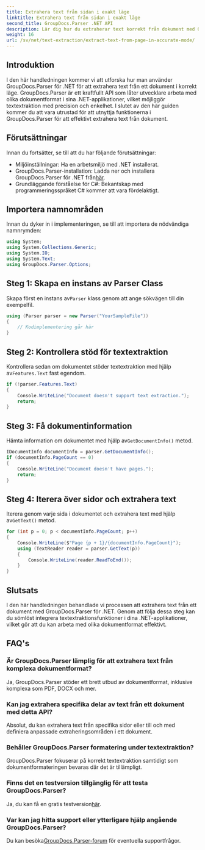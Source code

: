 ```yaml
---
title: Extrahera text från sidan i exakt läge
linktitle: Extrahera text från sidan i exakt läge
second_title: GroupDocs.Parser .NET API
description: Lär dig hur du extraherar text korrekt från dokument med GroupDocs.Parser för .NET i den här omfattande självstudien.
weight: 16
url: /sv/net/text-extraction/extract-text-from-page-in-accurate-mode/
---
```

## Introduktion
I den här handledningen kommer vi att utforska hur man använder GroupDocs.Parser för .NET för att extrahera text från ett dokument i korrekt läge. GroupDocs.Parser är ett kraftfullt API som låter utvecklare arbeta med olika dokumentformat i sina .NET-applikationer, vilket möjliggör textextraktion med precision och enkelhet. I slutet av den här guiden kommer du att vara utrustad för att utnyttja funktionerna i GroupDocs.Parser för att effektivt extrahera text från dokument.
## Förutsättningar
Innan du fortsätter, se till att du har följande förutsättningar:
- Miljöinställningar: Ha en arbetsmiljö med .NET installerat.
-  GroupDocs.Parser-installation: Ladda ner och installera GroupDocs.Parser för .NET från[här](https://releases.groupdocs.com/parser/net/).
- Grundläggande förståelse för C#: Bekantskap med programmeringsspråket C# kommer att vara fördelaktigt.
## Importera namnområden
Innan du dyker in i implementeringen, se till att importera de nödvändiga namnrymden:
```csharp
using System;
using System.Collections.Generic;
using System.IO;
using System.Text;
using GroupDocs.Parser.Options;
```
## Steg 1: Skapa en instans av Parser Class
 Skapa först en instans av`Parser` klass genom att ange sökvägen till din exempelfil.
```csharp
using (Parser parser = new Parser("YourSampleFile"))
{
    // Kodimplementering går här
}
```
## Steg 2: Kontrollera stöd för textextraktion
 Kontrollera sedan om dokumentet stöder textextraktion med hjälp av`Features.Text` fast egendom.
```csharp
if (!parser.Features.Text)
{
    Console.WriteLine("Document doesn't support text extraction.");
    return;
}
```
## Steg 3: Få dokumentinformation
 Hämta information om dokumentet med hjälp av`GetDocumentInfo()` metod.
```csharp
IDocumentInfo documentInfo = parser.GetDocumentInfo();
if (documentInfo.PageCount == 0)
{
    Console.WriteLine("Document doesn't have pages.");
    return;
}
```
## Steg 4: Iterera över sidor och extrahera text
 Iterera genom varje sida i dokumentet och extrahera text med hjälp av`GetText()` metod.
```csharp
for (int p = 0; p < documentInfo.PageCount; p++)
{
    Console.WriteLine($"Page {p + 1}/{documentInfo.PageCount}");
    using (TextReader reader = parser.GetText(p))
    {
        Console.WriteLine(reader.ReadToEnd());
    }
}
```
## Slutsats
I den här handledningen behandlade vi processen att extrahera text från ett dokument med GroupDocs.Parser för .NET. Genom att följa dessa steg kan du sömlöst integrera textextraktionsfunktioner i dina .NET-applikationer, vilket gör att du kan arbeta med olika dokumentformat effektivt.

## FAQ's
### Är GroupDocs.Parser lämplig för att extrahera text från komplexa dokumentformat?
Ja, GroupDocs.Parser stöder ett brett utbud av dokumentformat, inklusive komplexa som PDF, DOCX och mer.
### Kan jag extrahera specifika delar av text från ett dokument med detta API?
Absolut, du kan extrahera text från specifika sidor eller till och med definiera anpassade extraheringsområden i ett dokument.
### Behåller GroupDocs.Parser formatering under textextraktion?
GroupDocs.Parser fokuserar på korrekt textextraktion samtidigt som dokumentformateringen bevaras där det är tillämpligt.
### Finns det en testversion tillgänglig för att testa GroupDocs.Parser?
 Ja, du kan få en gratis testversion[här](https://releases.groupdocs.com/).
### Var kan jag hitta support eller ytterligare hjälp angående GroupDocs.Parser?
 Du kan besöka[GroupDocs.Parser-forum](https://forum.groupdocs.com/c/parser/17) för eventuella supportfrågor.